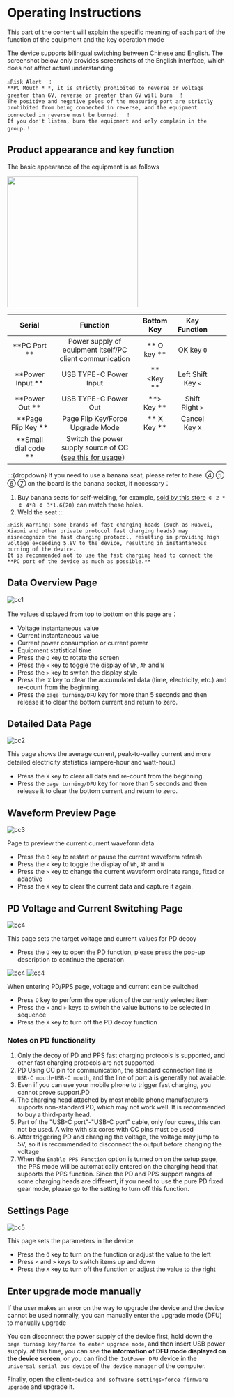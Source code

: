 # Operating Instructions

This part of the content will explain the specific meaning of each part of the function of the equipment and the key operation mode

The device supports bilingual switching between Chinese and English. The screenshot below only provides screenshots of the English interface, which does not affect actual understanding.

```{warning}
⚠Risk Alert  ：
**PC Mouth * *, it is strictly prohibited to reverse or voltage greater than 6V, reverse or greater than 6V will burn  ！
The positive and negative poles of the measuring port are strictly prohibited from being connected in reverse, and the equipment connected in reverse must be burned.  ！
If you don't listen, burn the equipment and only complain in the group.！
```

## Product appearance and key function

The basic appearance of the equipment is as follows

<img style="width:300px;" src="img/font.png"/>

|     Serial | Function | Bottom Key | Key Function  |     |     |
| :----------: | :--------------------------------------------------------------------------------: | :------: | :--------: | --- | --- |
|   **PC Port **| Power supply of equipment itself/PC client communication |** O key **| OK key `O` |     |     |
| **Power Input **| USB TYPE-C Power Input |** <Key **| Left Shift Key `<` |     |     |
| **Power Out **| USB TYPE-C Power Out |**> Key **| Shift Right `>` |     |     |
|  **Page Flip Key **| Page Flip Key/Force Upgrade Mode |** X Key **| Cancel Key `X` |     |     |
|  **Small dial code **| Switch the power supply source of CC ([see this for usage](https://wiki.luatos.org/iotpower/cc/parts.html#id3)） |          |            |     |     |

:::{dropdown} If you need to use a banana seat, please refer to here.
④ ⑤ ⑥ ⑦ on the board is the banana socket, if necessary：

1. Buy banana seats for self-welding, for example, [sold by this store](https://item.taobao.com/item.htm?id=680807959486) `￠ 2 * ￠ 4*8 ￠ 3*1.6(20)` can match these holes.
2. Weld the seat
   :::

```{warning}
⚠Risk Warning: Some brands of fast charging heads (such as Huawei, Xiaomi and other private protocol fast charging heads) may misrecognize the fast charging protocol, resulting in providing high voltage exceeding 5.8V to the device, resulting in instantaneous burning of the device.
It is recommended not to use the fast charging head to connect the **PC port of the device as much as possible.**
```

## Data Overview Page

![cc1](img/cc1.png)

The values displayed from top to bottom on this page are：

- Voltage instantaneous value
- Current instantaneous value
- Current power consumption or current power
- Equipment statistical time
- Press the `O` key to rotate the screen
- Press the `<` key to toggle the display of `Wh`, `Ah` and `W`
- Press the `>` key to switch the display style
- Press the` X` key to clear the accumulated data (time, electricity, etc.) and re-count from the beginning.
- Press the `page turning/DFU` key for more than 5 seconds and then release it to clear the bottom current and return to zero.

## Detailed Data Page

![cc2](img/cc2.png)

This page shows the average current, peak-to-valley current and more detailed electricity statistics (ampere-hour and watt-hour.）

- Press the `X` key to clear all data and re-count from the beginning.
- Press the `page turning/DFU` key for more than 5 seconds and then release it to clear the bottom current and return to zero.

## Waveform Preview Page

![cc3](img/cc3new.png)

Page to preview the current current waveform data

- Press the `O` key to restart or pause the current waveform refresh
- Press the `<` key to toggle the display of `Wh`, `Ah` and `W`
- Press the `>` key to change the current waveform ordinate range, fixed or adaptive
- Press the `X` key to clear the current data and capture it again.

## PD Voltage and Current Switching Page

![cc4](img/cc40.png)

This page sets the target voltage and current values for PD decoy

- Press the `O` key to open the PD function, please press the pop-up description to continue the operation

![cc4](img/cc41.png)
![cc4](img/cc42.png)

When entering PD/PPS page, voltage and current can be switched

- Press `O` key to perform the operation of the currently selected item
- Press the `<` and `>` keys to switch the value buttons to be selected in sequence
- Press the `X` key to turn off the PD decoy function

### Notes on PD functionality

1. Only the decoy of PD and PPS fast charging protocols is supported, and other fast charging protocols are not supported.
2. PD Using CC pin for communication, the standard connection line is` USB-C mouth`-`USB-C mouth`, and the line of port a is generally not available.
3. Even if you can use your mobile phone to trigger fast charging, you cannot prove support.PD
4. The charging head attached by most mobile phone manufacturers supports non-standard PD, which may not work well. It is recommended to buy a third-party head.
5. Part of the "USB-C port"-"USB-C port" cable, only four cores, this can not be used. A wire with six cores with CC pins must be used
6. After triggering PD and changing the voltage, the voltage may jump to 5V, so it is recommended to disconnect the output before changing the voltage
7. When the `Enable PPS Function` option is turned on on the setup page, the PPS mode will be automatically entered on the charging head that supports the PPS function. Since the PD and PPS support ranges of some charging heads are different, if you need to use the pure PD fixed gear mode, please go to the setting to turn off this function.

## Settings Page

![cc5](img/cc5.png)

This page sets the parameters in the device

- Press the `O` key to turn on the function or adjust the value to the left
- Press `<` and `>` keys to switch items up and down
- Press the `X` key to turn off the function or adjust the value to the right

## Enter upgrade mode manually

If the user makes an error on the way to upgrade the device and the device cannot be used normally, you can manually enter the upgrade mode (DFU) to manually upgrade

You can disconnect the power supply of the device first, hold down the` page turning key/force to enter upgrade mode`, and then insert USB power supply. at this time, you can see **the information of DFU mode displayed on the device screen**, or you can find the` IotPower DFU` device in the` universal serial bus device` of the` device manager` of the computer.

Finally, open the client-`device and software settings`-`force firmware upgrade` and upgrade it.

